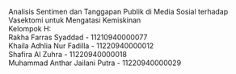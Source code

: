 Analisis Sentimen dan Tanggapan Publik di Media Sosial terhadap Vasektomi untuk Mengatasi Kemiskinan\
Kelompok H:\
Rakha Farras Syaddad - 11210940000077\
Khaila Adhlia Nur Fadilla - 11220940000012\
Shafira Al Zuhra - 11220940000018\
Muhammad Anthar Jailani Putra - 11220940000029
